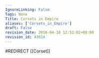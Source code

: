```yaml
---
IgnoreLinking: False
Tags: None
Title: Corsets in Empire
aliases: ['Corsets_in_Empire']
draft: False
revision_date: 2016-04-18 12:52:02+00:00
revision_id: 43614
---
```


#REDIRECT [[Corset]]